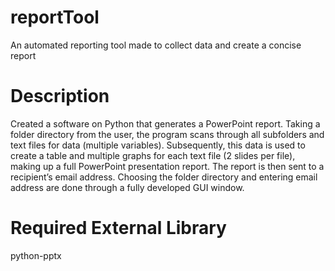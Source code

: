 # reportTool
An automated reporting tool made to collect data and create a concise report

# Description
Created a software on Python that generates a PowerPoint report. Taking a folder directory from the user, the program scans through all subfolders and text files for data (multiple variables). Subsequently, this data is used to create a table and multiple graphs for each text file (2 slides per file), making up a full PowerPoint presentation report. The report is then sent to a recipient’s email address. Choosing the folder directory and entering email address are done through a fully developed GUI window.

# Required External Library
python-pptx

